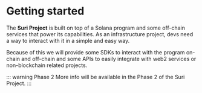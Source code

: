# Getting started

The **Suri Project** is built on top of a Solana program and some off-chain services that power its capabilities. As an
infrastructure project, devs need a way to interact with it in a simple and easy way.

Because of this we will provide some SDKs to interact with the program on-chain and off-chain and some APIs to easily
integrate with web2 services or non-blockchain related projects.

::: warning Phase 2
More info will be available in the Phase 2 of the Suri Project.
:::